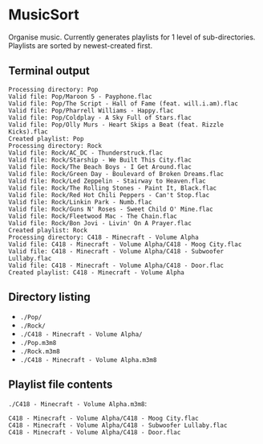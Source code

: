 # MusicSort
Organise music. Currently generates playlists for 1 level of sub-directories. Playlists are sorted by newest-created first.

## Terminal output
```
Processing directory: Pop
Valid file: Pop/Maroon 5 - Payphone.flac
Valid file: Pop/The Script - Hall of Fame (feat. will.i.am).flac
Valid file: Pop/Pharrell Williams - Happy.flac
Valid file: Pop/Coldplay - A Sky Full of Stars.flac
Valid file: Pop/Olly Murs - Heart Skips a Beat (feat. Rizzle Kicks).flac
Created playlist: Pop
Processing directory: Rock
Valid file: Rock/AC_DC - Thunderstruck.flac
Valid file: Rock/Starship - We Built This City.flac
Valid file: Rock/The Beach Boys - I Get Around.flac
Valid file: Rock/Green Day - Boulevard of Broken Dreams.flac
Valid file: Rock/Led Zeppelin - Stairway to Heaven.flac
Valid file: Rock/The Rolling Stones - Paint It, Black.flac
Valid file: Rock/Red Hot Chili Peppers - Can't Stop.flac
Valid file: Rock/Linkin Park - Numb.flac
Valid file: Rock/Guns N' Roses - Sweet Child O' Mine.flac
Valid file: Rock/Fleetwood Mac - The Chain.flac
Valid file: Rock/Bon Jovi - Livin' On A Prayer.flac
Created playlist: Rock
Processing directory: C418 - Minecraft - Volume Alpha
Valid file: C418 - Minecraft - Volume Alpha/C418 - Moog City.flac
Valid file: C418 - Minecraft - Volume Alpha/C418 - Subwoofer Lullaby.flac
Valid file: C418 - Minecraft - Volume Alpha/C418 - Door.flac
Created playlist: C418 - Minecraft - Volume Alpha
```
## Directory listing
- `./Pop/`
- `./Rock/`
- `./C418 - Minecraft - Volume Alpha/`
- `./Pop.m3m8`
- `./Rock.m3m8`
- `./C418 - Minecraft - Volume Alpha.m3m8`

## Playlist file contents
`./C418 - Minecraft - Volume Alpha.m3m8`:
```
C418 - Minecraft - Volume Alpha/C418 - Moog City.flac
C418 - Minecraft - Volume Alpha/C418 - Subwoofer Lullaby.flac
C418 - Minecraft - Volume Alpha/C418 - Door.flac
```
